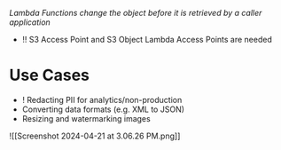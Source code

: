 *Lambda Functions change the object before it is retrieved by a caller application*

- !! S3 Access Point and S3 Object Lambda Access Points are needed

# Use Cases
- ! Redacting PII for analytics/non-production
- Converting data formats (e.g. XML to JSON)
- Resizing and watermarking images

![[Screenshot 2024-04-21 at 3.06.26 PM.png]]